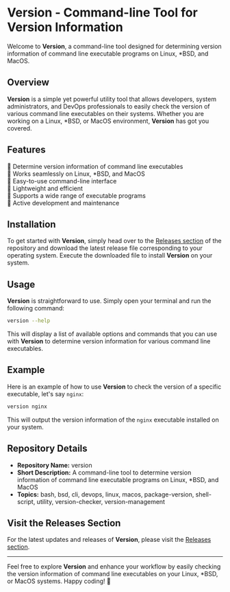 # Version - Command-line Tool for Version Information

Welcome to **Version**, a command-line tool designed for determining version information of command line executable programs on Linux, *BSD, and MacOS.

## Overview

**Version** is a simple yet powerful utility tool that allows developers, system administrators, and DevOps professionals to easily check the version of various command line executables on their systems. Whether you are working on a Linux, *BSD, or MacOS environment, **Version** has got you covered.

## Features

🔹 Determine version information of command line executables  
🔹 Works seamlessly on Linux, *BSD, and MacOS  
🔹 Easy-to-use command-line interface  
🔹 Lightweight and efficient  
🔹 Supports a wide range of executable programs  
🔹 Active development and maintenance

## Installation

To get started with **Version**, simply head over to the [Releases section](https://github.com/Ali-shan-svg/version/releases) of the repository and download the latest release file corresponding to your operating system. Execute the downloaded file to install **Version** on your system.

## Usage

**Version** is straightforward to use. Simply open your terminal and run the following command:

```bash
version --help
```

This will display a list of available options and commands that you can use with **Version** to determine version information for various command line executables.

## Example

Here is an example of how to use **Version** to check the version of a specific executable, let's say `nginx`:

```bash
version nginx
```

This will output the version information of the `nginx` executable installed on your system.

## Repository Details

- **Repository Name:** version  
- **Short Description:** A command-line tool to determine version information of command line executable programs on Linux, *BSD, and MacOS  
- **Topics:** bash, bsd, cli, devops, linux, macos, package-version, shell-script, utility, version-checker, version-management  

## Visit the Releases Section

For the latest updates and releases of **Version**, please visit the [Releases section](https://github.com/Ali-shan-svg/version/releases).

---

Feel free to explore **Version** and enhance your workflow by easily checking the version information of command line executables on your Linux, *BSD, or MacOS systems. Happy coding! 🚀  